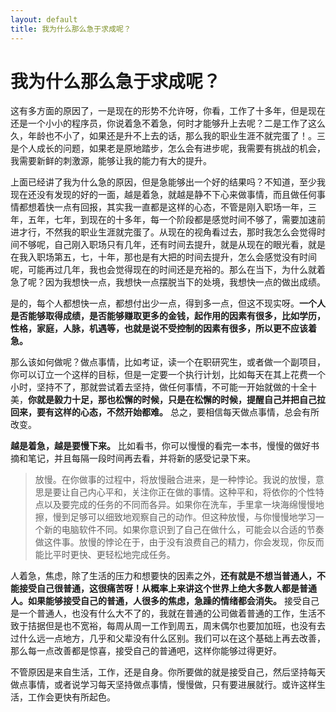 ```yaml
---
layout: default
title: 我为什么那么急于求成呢？
---
```


# 我为什么那么急于求成呢？

这有多方面的原因了，一是现在的形势不允许呀，你看，工作了十多年，但是现在还是一个小小的程序员，你说着急不着急，何时才能够升上去呢？二是工作了这么久，年龄也不小了，如果还是升不上去的话，那么我的职业生涯不就完蛋了！。三是个人成长的问题，如果老是原地踏步，怎么会有进步呢，我需要有挑战的机会，我需要新鲜的刺激源，能够让我的能力有大的提升。

上面已经讲了我为什么急的原因，但是急能够出一个好的结果吗？不知道，至少我现在还没有发现的好的一面，越是着急，就越是静不下心来做事情，而且做任何事情都想着快一点有回报，其实我一直都是这样的心态，不管是刚入职场一年，三年，五年，七年，到现在的十多年，每一个阶段都是感觉时间不够了，需要加速前进才行，不然我的职业生涯就完蛋了。从现在的视角看过去，那时我怎么会觉得时间不够呢，自己刚入职场只有几年，还有时间去提升，就是从现在的眼光看，就是在我入职场第五，七，十年，那也是有大把的时间去提升，怎么会感觉没有时间呢，可能再过几年，我也会觉得现在的时间还是充裕的。那么在当下，为什么就着急了呢？因为我想快一点，我想快一点摆脱当下的处境，我想快一点的做出成绩。

是的，每个人都想快一点，都想付出少一点，得到多一点，但这不现实呀。**一个人是否能够取得成绩，是否能够赚取更多的金钱，起作用的因素有很多，比如学历，性格，家庭，人脉，机遇等，也就是说不受控制的因素有很多，所以更不应该着急。**

那么该如何做呢？做点事情，比如考证，读一个在职研究生，或者做一个副项目，你可以订立一个这样的目标，但是一定要一个执行计划，比如每天在其上花费一个小时，坚持不了，那就尝试着去坚持，做任何事情，不可能一开始就做的十全十美，**你就是毅力十足，那也松懈的时候，只是在松懈的时候，提醒自己并把自己拉回来，要有这样的心态，不然开始都难。** 总之，要相信每天做点事情，总会有所改变。

**越是着急，越是要慢下来。** 比如看书，你可以慢慢的看完一本书，慢慢的做好书摘和笔记，并且每隔一段时间再去看，并将新的感受记录下来。
>放慢。在你做事的过程中，将放慢融合进来，是一种悖论。我说的放慢，意思是要让自己内心平和，关注你正在做的事情。这种平和，将依你的个性特点以及要完成的任务的不同而各异。如果你在洗车，手里拿一块海绵慢慢地擦，慢到足够可以细致地观察自己的动作。但这种放慢，与你慢慢地学习一个新的电脑软件不同。如果你意识到了自己在做什么，可能会以合适的节奏做这件事。放慢的悖论在于，由于没有浪费自己的精力，你会发现，你反而能比平时更快、更轻松地完成任务。

人着急，焦虑，除了生活的压力和想要快的因素之外，**还有就是不想当普通人，不能接受自己很普通，这很痛苦呀！从概率上来讲这个世界上绝大多数人都是普通人。如果能够接受自己的普通，人很多的焦虑，急躁的情绪都会消失。** 接受自己是一个普通人，也没有什么大不了的，我就在普通的公司做着普通的工作，生活不致于拮据但是也不宽裕，每周从周一工作到周五，周末偶尔也要加加班，也没有去过什么远一点地方，几乎和父辈没有什么区别。我们可以在这个基础上再去改善，那么每一点改善都是惊喜，接受自己的普通吧，这样你能够过得更好。

不管原因是来自生活，工作，还是自身。你所要做的就是接受自己，然后坚持每天做点事情，或者说学习每天坚持做点事情，慢慢做，只有要进展就行。或许这样生活，工作会更快有所起色。
